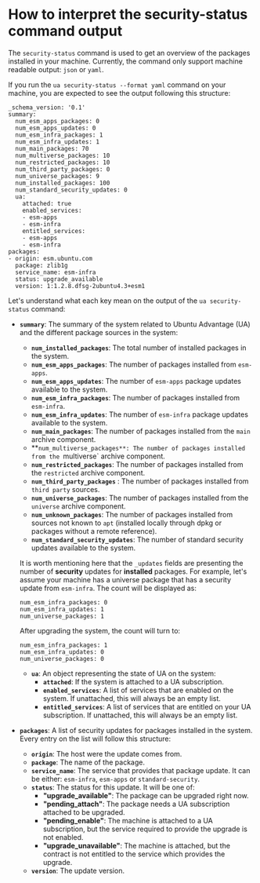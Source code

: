 # How to interpret the security-status command output

The `security-status` command is used to get an overview
of the packages installed in your machine. Currently,
the command only support machine readable output: `json` or `yaml`.

If you run the `ua security-status --format yaml` command on your
machine, you are expected to see the output following this structure:

```
_schema_version: '0.1'
summary:
  num_esm_apps_packages: 0
  num_esm_apps_updates: 0
  num_esm_infra_packages: 1
  num_esm_infra_updates: 1
  num_main_packages: 70
  num_multiverse_packages: 10
  num_restricted_packages: 10
  num_third_party_packages: 0
  num_universe_packages: 9
  num_installed_packages: 100
  num_standard_security_updates: 0
  ua:
    attached: true
    enabled_services:
    - esm-apps
    - esm-infra
    entitled_services:
    - esm-apps
    - esm-infra
packages:
- origin: esm.ubuntu.com
  package: zlib1g
  service_name: esm-infra
  status: upgrade_available
  version: 1:1.2.8.dfsg-2ubuntu4.3+esm1
```

Let's understand what each key mean on the output of the `ua security-status` command:

* **`summary`**: The summary of the system related to Ubuntu Advantage (UA) and
  the different package sources in the system:

  * **`num_installed_packages`**: The total number of installed packages in the system.
  * **`num_esm_apps_packages`**: The number of packages installed from `esm-apps`.
  * **`num_esm_apps_updates`**: The number of `esm-apps` package updates available to the system.
  * **`num_esm_infra_packages`**:  The number of packages installed from `esm-infra`.
  * **`num_esm_infra_updates`**: The number of `esm-infra` package updates available to the system.
  * **`num_main_packages`**: The number of packages installed from the `main` archive component.
  * **`num_multiverse_packages**: The number of packages installed from the `multiverse` archive
    component.
  * **`num_restricted_packages`**: The number of packages installed from the `restricted` archive
    component.
  * **`num_third_party_packages`** : The number of packages installed from `third party` sources.
  * **`num_universe_packages`**: The number of packages installed from the `universe` archive
    component.
  * **`num_unknown_packages`**: The number of packages installed from sources not known to `apt`
    (installed locally through dpkg or packages without a remote reference).
  * **`num_standard_security_updates`**: The number of standard security updates available to the system.

  It is worth mentioning here that the `_updates` fields are presenting the number of **security**
  updates for **installed** packages. For example, let's assume your machine has a universe package that
  has a security update from `esm-infra`. The count will be displayed as:

  ```
  num_esm_infra_packages: 0
  num_esm_infra_updates: 1
  num_universe_packages: 1
  ```

  After upgrading the system, the count will turn to:

  ```
  num_esm_infra_packages: 1
  num_esm_infra_updates: 0
  num_universe_packages: 0
  ```

  * **`ua`**: An object representing the state of UA on the system:
    * **`attached`**: If the system is attached to a UA subscription.
    * **`enabled_services`**: A list of services that are enabled on the system. If unattached, this
      will always be an empty list.
    * **`entitled_services`**: A list of services that are entitled on your UA subscription. If
      unattached, this will always be an empty list.

* **`packages`**: A list of security updates for packages installed in the system.
  Every entry on the list will follow this structure:

  * **`origin`**: The host were the update comes from.
  * **`package`**: The name of the package.
  * **`service_name`**: The service that provides that package update. It can be either: `esm-infra`,
    `esm-apps` or `standard-security`.
  * **`status`**: The status for this update. It will be one of:
    * **"upgrade_available"**: The package can be upgraded right now.
    * **"pending_attach"**: The package needs a UA subscription attached to be upgraded.
    * **"pending_enable"**: The machine is attached to a UA subscription, but the service required to
      provide the upgrade is not enabled.
    * **"upgrade_unavailable"**: The machine is attached, but the contract is not entitled to
      the service which provides the upgrade.
  * **`version`**: The update version.
